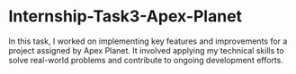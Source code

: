 # Internship-Task3-Apex-Planet
In this task, I worked on implementing key features and improvements for a project assigned by Apex Planet. It involved applying my technical skills to solve real-world problems and contribute to ongoing development efforts.
